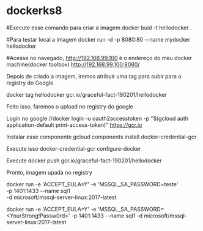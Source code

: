 # dockerks8

#Execute esse comando para criar a imagem
docker buid -t hellodocker .

#Para testar local a imagem
docker run -d -p 8080:80 --name mydocker hellodocker

#Acesse no navegado, http://192.168.99.100 é o endereço do meu docker machine(docker toolbox)
http://192.168.99.100:8080/

Depois de criado a imagem, iremos atribuir uma tag para subir para o registry do Google

docker tag hellodocker gcr.io/graceful-fact-190201/hellodocker

Feito isso, faremos o upload no registry do google

Login no google
//docker login -u oauth2accesstoken -p "$(gcloud auth application-default print-access-token)" https://gcr.io

Instalar esse componente
gcloud components install docker-credential-gcr

Execute isso
docker-credential-gcr configure-docker

Execute
docker push gcr.io/graceful-fact-190201/hellodocker

Pronto, imagem upada no registry





docker run -e 'ACCEPT_EULA=Y' -e 'MSSQL_SA_PASSWORD=teste' \
   -p 1401:1433 --name sql1 \
   -d microsoft/mssql-server-linux:2017-latest
   
   
   
   
   
   
   
docker run -e 'ACCEPT_EULA=Y' -e 'MSSQL_SA_PASSWORD=<YourStrong!Passw0rd>' -p 1401:1433 --name sql1 -d microsoft/mssql-server-linux:2017-latest


 
